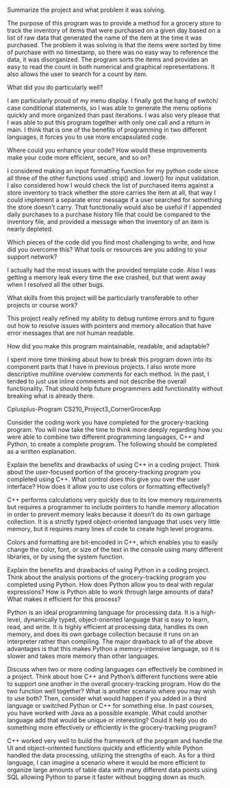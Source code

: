 Summarize the project and what problem it was solving.

The purpose of this program was to provide a method for a grocery store to track the inventory of items that were purchased on a given day based on a list of raw data that generated the name of the item at the time it was purchased. The problem it was solving is that the items were sorted by time of purchase with no timestamp, so there was no easy way to reference the data, it was disorganized. The program sorts the items and provides an easy to read the count in both numerical and graphical representations. It also allows the user to search for a count by item.

What did you do particularly well?

I am particularly proud of my menu display. I finally got the hang of switch/ case conditional statements, so I was able to generate the menu options quickly and more organized than past iterations. I was also very please that I was able to put this program together with only one call and a return in main. I think that is one of the benefits of programming in two different languages, it forces you to use more encapsulated code.

Where could you enhance your code? How would these improvements make your code more efficient, secure, and so on?

I considered making an input formatting function for my python code since all three of the other functions used .strip() and .lower() for input validation. I also considered how I would check the list of purchased items against a store inventory to track whether the store carries the item at all, that way I could implement a separate error message if a user searched for something the store doesn't carry. That functionaliy would also be useful if I appended daily purchases to a purchase history file that could be compared to the inventory file, and provided a message when the inventory of an item is nearly depleted.

Which pieces of the code did you find most challenging to write, and how did you overcome this? What tools or resources are you adding to your support network?

I actually had the most issues with the provided template code. Also I was getting a memory leak every time the exe crashed, but that went away when I resolved all the other bugs.

What skills from this project will be particularly transferable to other projects or course work?

This project really refined my ability to debug runtime errors and to figure out how to resolve issues with pointers and memory allocation that have error messages that are not human readable.

How did you make this program maintainable, readable, and adaptable?

I spent more time thinking about how to break this program down into its component parts that I have in previous projects. I also wrote more descriptive multiline overview comments for each method. In the past, I tended to just use inline comments and not describe the overall functionality. That should help future programmers add functionality without breaking what is already there.

Cplusplus-Program
CS210_Project3_CornerGrocerApp

Consider the coding work you have completed for the grocery-tracking program. You will now take the time to think more deeply regarding how you were able to combine two different programming languages, C++ and Python, to create a complete program. The following should be completed as a written explanation.

Explain the benefits and drawbacks of using C++ in a coding project. Think about the user-focused portion of the grocery-tracking program you completed using C++. What control does this give you over the user interface? How does it allow you to use colors or formatting effectively?

C++ performs calculations very quickly due to its low memory requirements but requires a programmer to include pointers to handle memory allocation in order to prevent memory leaks because it doesn’t do its own garbage collection. It is a strictly typed object-oriented language that uses very little memory, but it requires many lines of code to create high level programs.

Colors and formatting are bit-encoded in C++, which enables you to easily change the color, font, or size of the text in the console using many different libraries, or by using the system function.

Explain the benefits and drawbacks of using Python in a coding project. Think about the analysis portions of the grocery-tracking program you completed using Python. How does Python allow you to deal with regular expressions? How is Python able to work through large amounts of data? What makes it efficient for this process?

Python is an ideal programming language for processing data. It is a high-level, dynamically typed, object-oriented language that is easy to learn, read, and write. It is highly efficient at processing data, handles its own memory, and does its own garbage collection because it runs on an interpreter rather than compiling. The major drawback to all of the above advantages is that this makes Python a memory-intensive language, so it is slower and takes more memory than other languages.

Discuss when two or more coding languages can effectively be combined in a project. Think about how C++ and Python’s different functions were able to support one another in the overall grocery-tracking program. How do the two function well together? What is another scenario where you may wish to use both? Then, consider what would happen if you added in a third language or switched Python or C++ for something else. In past courses, you have worked with Java as a possible example. What could another language add that would be unique or interesting? Could it help you do something more effectively or efficiently in the grocery-tracking program?

C++ worked very well to build the framework of the program and handle the UI and object-oritented functions quickly and efficiently while Python handled the data processing, utilizing the strengths of each. As for a third language, I can imagine a scenario where it would be more efficient to organize large amounts of table data with many different data points using SQL allowing Python to parse it faster without bogging down as much.
